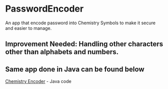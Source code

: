 # PasswordEncoder

An app that encode password into Chemistry Symbols to make it secure and easier to manage.

## Improvement Needed: Handling other characters other than alphabets and numbers.

## Same app done in Java can be found below

[Chemistry Encoder](https://github.com/iharnoor/ChemistryEncoder) - Java code

